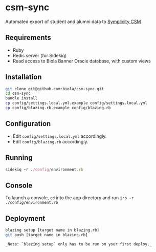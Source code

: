 # csm-sync
Automated export of student and alumni data to [Symplicity CSM](http://www.symplicity.com/products/csm.html)

Requirements
------------
- Ruby
- Redis server (for Sidekiq)
- Read access to Biola Banner Oracle database, with custom views

Installation
------------
```bash
git clone git@github.com:biola/csm-sync.git
cd csm-sync
bundle install
cp config/settings.local.yml.example config/settings.local.yml
cp config/blazing.rb.example config/blazing.rb
```

Configuration
-------------
- Edit `config/settings.local.yml` accordingly.
- Edit `config/blazing.rb` accordingly.

Running
-------

```ruby
sidekiq -r ./config/environment.rb
```

Console
-------
To launch a console, `cd` into the app directory and run `irb -r ./config/environment.rb`

Deployment
----------
```bash
blazing setup [target name in blazing.rb]
git push [target name in blazing.rb]

_Note: `blazing setup` only has to be run on your first deploy._
